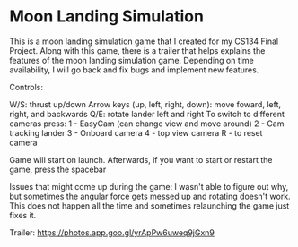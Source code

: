 # Moon Landing Simulation

This is a moon landing simulation game that I created for my CS134 Final Project. Along with this game, there is a trailer that helps
explains the features of the moon landing simulation game. Depending on time availability, I will go back and fix bugs and implement new
features. 

Controls:

W/S: thrust up/down
Arrow keys (up, left, right, down): move foward, left, right, and backwards
Q/E: rotate lander left and right
To switch to different cameras press:
1 - EasyCam (can change view and move around)
2 - Cam tracking lander
3 - Onboard camera
4 - top view camera
R - to reset camera 

Game will start on launch. Afterwards, if you want to start or restart the game, press the spacebar

Issues that might come up during the game:
I wasn't able to figure out why, but sometimes the angular force gets messed up and rotating doesn't work. This does not happen all the time 
and sometimes relaunching the game just fixes it.

Trailer:
https://photos.app.goo.gl/yrApPw6uweq9jGxn9
